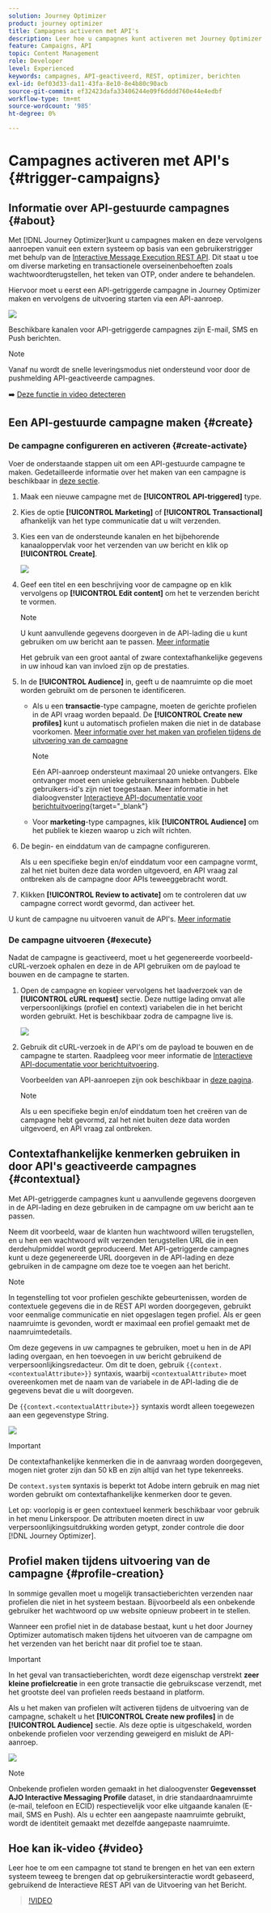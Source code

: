 ```yaml
---
solution: Journey Optimizer
product: journey optimizer
title: Campagnes activeren met API's
description: Leer hoe u campagnes kunt activeren met Journey Optimizer API's
feature: Campaigns, API
topic: Content Management
role: Developer
level: Experienced
keywords: campagnes, API-geactiveerd, REST, optimizer, berichten
exl-id: 0ef03d33-da11-43fa-8e10-8e4b80c90acb
source-git-commit: ef32423dafa33406244e09f6dddd760e44e4edbf
workflow-type: tm+mt
source-wordcount: '985'
ht-degree: 0%

---
```


# Campagnes activeren met API&#39;s {#trigger-campaigns}

## Informatie over API-gestuurde campagnes {#about}

Met [!DNL Journey Optimizer]kunt u campagnes maken en deze vervolgens aanroepen vanuit een extern systeem op basis van een gebruikerstrigger met behulp van de [Interactive Message Execution REST API](https://developer.adobe.com/journey-optimizer-apis/references/messaging/#tag/execution). Dit staat u toe om diverse marketing en transactionele overseinenbehoeften zoals wachtwoordterugstellen, het teken van OTP, onder andere te behandelen.

Hiervoor moet u eerst een API-getriggerde campagne in Journey Optimizer maken en vervolgens de uitvoering starten via een API-aanroep.

![](../rn/assets/do-not-localize/api-triggered.gif)

Beschikbare kanalen voor API-getriggerde campagnes zijn E-mail, SMS en Push berichten.

>[!NOTE]
>
>Vanaf nu wordt de snelle leveringsmodus niet ondersteund voor door de pushmelding API-geactiveerde campagnes.

➡️ [Deze functie in video detecteren](#video)

## Een API-gestuurde campagne maken {#create}

### De campagne configureren en activeren {#create-activate}

Voer de onderstaande stappen uit om een API-gestuurde campagne te maken. Gedetailleerde informatie over het maken van een campagne is beschikbaar in [deze sectie](create-campaign.md).

1. Maak een nieuwe campagne met de **[!UICONTROL API-triggered]** type.

1. Kies de optie **[!UICONTROL Marketing]** of **[!UICONTROL Transactional]** afhankelijk van het type communicatie dat u wilt verzenden.

1. Kies een van de ondersteunde kanalen en het bijbehorende kanaaloppervlak voor het verzenden van uw bericht en klik op **[!UICONTROL Create]**.

   ![](assets/api-triggered-type.png)

1. Geef een titel en een beschrijving voor de campagne op en klik vervolgens op **[!UICONTROL Edit content]** om het te verzenden bericht te vormen.

   >[!NOTE]
   >
   >U kunt aanvullende gegevens doorgeven in de API-lading die u kunt gebruiken om uw bericht aan te passen. [Meer informatie](#contextual)
   >
   >Het gebruik van een groot aantal of zware contextafhankelijke gegevens in uw inhoud kan van invloed zijn op de prestaties.

1. In de **[!UICONTROL Audience]** in, geeft u de naamruimte op die moet worden gebruikt om de personen te identificeren.

   * Als u een **transactie**-type campagne, moeten de gerichte profielen in de API vraag worden bepaald. De **[!UICONTROL Create new profiles]** kunt u automatisch profielen maken die niet in de database voorkomen. [Meer informatie over het maken van profielen tijdens de uitvoering van de campagne](#profile-creation)

     >[!NOTE]
     >
     >Eén API-aanroep ondersteunt maximaal 20 unieke ontvangers. Elke ontvanger moet een unieke gebruikersnaam hebben. Dubbele gebruikers-id&#39;s zijn niet toegestaan. Meer informatie in het dialoogvenster [Interactieve API-documentatie voor berichtuitvoering](https://developer.adobe.com/journey-optimizer-apis/references/messaging/#tag/execution/operation/postIMUnitaryMessageExecution){target="_blank"}

   * Voor **marketing**-type campagnes, klik **[!UICONTROL Audience]** om het publiek te kiezen waarop u zich wilt richten.

1. De begin- en einddatum van de campagne configureren.

   Als u een specifieke begin en/of einddatum voor een campagne vormt, zal het niet buiten deze data worden uitgevoerd, en API vraag zal ontbreken als de campagne door APIs teweeggebracht wordt.

1. Klikken **[!UICONTROL Review to activate]** om te controleren dat uw campagne correct wordt gevormd, dan activeer het.

U kunt de campagne nu uitvoeren vanuit de API&#39;s. [Meer informatie](#execute)

### De campagne uitvoeren {#execute}

Nadat de campagne is geactiveerd, moet u het gegenereerde voorbeeld-cURL-verzoek ophalen en deze in de API gebruiken om de payload te bouwen en de campagne te starten.

1. Open de campagne en kopieer vervolgens het laadverzoek van de **[!UICONTROL cURL request]** sectie. Deze nuttige lading omvat alle verpersoonlijkings (profiel en context) variabelen die in het bericht worden gebruikt. Het is beschikbaar zodra de campagne live is.

   ![](assets/api-triggered-curl.png)

1. Gebruik dit cURL-verzoek in de API&#39;s om de payload te bouwen en de campagne te starten. Raadpleeg voor meer informatie de [Interactieve API-documentatie voor berichtuitvoering](https://developer.adobe.com/journey-optimizer-apis/references/messaging/#tag/execution).


   Voorbeelden van API-aanroepen zijn ook beschikbaar in [deze pagina](https://developer.adobe.com/journey-optimizer-apis/references/messaging-samples/).

   >[!NOTE]
   >
   >Als u een specifieke begin en/of einddatum toen het creëren van de campagne hebt gevormd, zal het niet buiten deze data worden uitgevoerd, en API vraag zal ontbreken.

## Contextafhankelijke kenmerken gebruiken in door API&#39;s geactiveerde campagnes {#contextual}

Met API-getriggerde campagnes kunt u aanvullende gegevens doorgeven in de API-lading en deze gebruiken in de campagne om uw bericht aan te passen.

Neem dit voorbeeld, waar de klanten hun wachtwoord willen terugstellen, en u hen een wachtwoord wilt verzenden terugstellen URL die in een derdehulpmiddel wordt geproduceerd. Met API-getriggerde campagnes kunt u deze gegenereerde URL doorgeven in de API-lading en deze gebruiken in de campagne om deze toe te voegen aan het bericht.

>[!NOTE]
>
>In tegenstelling tot voor profielen geschikte gebeurtenissen, worden de contextuele gegevens die in de REST API worden doorgegeven, gebruikt voor eenmalige communicatie en niet opgeslagen tegen profiel. Als er geen naamruimte is gevonden, wordt er maximaal een profiel gemaakt met de naamruimtedetails.

Om deze gegevens in uw campagnes te gebruiken, moet u hen in de API lading overgaan, en hen toevoegen in uw bericht gebruikend de verpersoonlijkingsredacteur. Om dit te doen, gebruik `{{context.<contextualAttribute>}}` syntaxis, waarbij `<contextualAttribute>` moet overeenkomen met de naam van de variabele in de API-lading die de gegevens bevat die u wilt doorgeven.

De `{{context.<contextualAttribute>}}` syntaxis wordt alleen toegewezen aan een gegevenstype String.

![](assets/api-triggered-context.png)


>[!IMPORTANT]
>
>De contextafhankelijke kenmerken die in de aanvraag worden doorgegeven, mogen niet groter zijn dan 50 kB en zijn altijd van het type tekenreeks.
>
>De `context.system` syntaxis is beperkt tot Adobe intern gebruik en mag niet worden gebruikt om contextafhankelijke kenmerken door te geven.

Let op: voorlopig is er geen contextueel kenmerk beschikbaar voor gebruik in het menu Linkerspoor. De attributen moeten direct in uw verpersoonlijkingsuitdrukking worden getypt, zonder controle die door [!DNL Journey Optimizer].

## Profiel maken tijdens uitvoering van de campagne {#profile-creation}

In sommige gevallen moet u mogelijk transactieberichten verzenden naar profielen die niet in het systeem bestaan. Bijvoorbeeld als een onbekende gebruiker het wachtwoord op uw website opnieuw probeert in te stellen.

Wanneer een profiel niet in de database bestaat, kunt u het door Journey Optimizer automatisch maken tijdens het uitvoeren van de campagne om het verzenden van het bericht naar dit profiel toe te staan.

>[!IMPORTANT]
>
>In het geval van transactieberichten, wordt deze eigenschap verstrekt **zeer kleine profielcreatie** in een grote transactie die gebruikscase verzendt, met het grootste deel van profielen reeds bestaand in platform.

Als u het maken van profielen wilt activeren tijdens de uitvoering van de campagne, schakelt u het **[!UICONTROL Create new profiles]** in de **[!UICONTROL Audience]** sectie. Als deze optie is uitgeschakeld, worden onbekende profielen voor verzending geweigerd en mislukt de API-aanroep.

![](assets/api-triggered-create-profile.png)

>[!NOTE]
>
>Onbekende profielen worden gemaakt in het dialoogvenster **Gegevensset AJO Interactive Messaging Profile** dataset, in drie standaardnaamruimte (e-mail, telefoon en ECID) respectievelijk voor elke uitgaande kanalen (E-mail, SMS en Push). Als u echter een aangepaste naamruimte gebruikt, wordt de identiteit gemaakt met dezelfde aangepaste naamruimte.

## Hoe kan ik-video {#video}

Leer hoe te om een campagne tot stand te brengen en het van een extern systeem teweeg te brengen dat op gebruikersinteractie wordt gebaseerd, gebruikend de Interactieve REST API van de Uitvoering van het Bericht.

>[!VIDEO](https://video.tv.adobe.com/v/3425358?quality=12)
